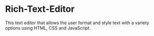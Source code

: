 # Rich-Text-Editor
This text editor that allows the user format and style text with a variety options using HTML, CSS and JavaScript.
